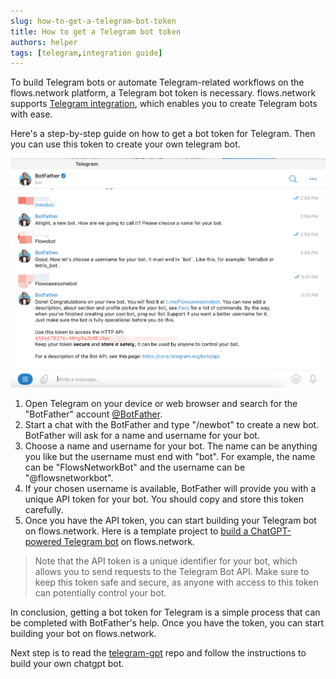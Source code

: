 ```yaml
---
slug: how-to-get-a-telegram-bot-token
title: How to get a Telegram bot token
authors: helper
tags: [telegram,integration guide]
---
```


To build Telegram bots or automate Telegram-related workflows on the flows.network platform, a Telegram bot token is necessary. flows.network supports [Telegram integration](https://flows.network/integration/Telegram), which enables you to create Telegram bots with ease.

Here's a step-by-step guide on how to get a bot token for Telegram. Then you can use this token to create your own telegram bot.

![](telegram-token.png)

1. Open Telegram on your device or web browser and search for the "BotFather" account [@BotFather](https://t.me/BotFather).
2. Start a chat with the BotFather and type "/newbot" to create a new bot. BotFather will ask for a name and username for your bot.
3. Choose a name and username for your bot. The name can be anything you like but the username must end with "bot". For example, the name can be "FlowsNetworkBot" and the username can be "@flowsnetworkbot".
4. If your chosen username is available, BotFather will provide you with a unique API token for your bot. You should copy and store this token carefully.
5. Once you have the API token, you can start building your Telegram bot on flows.network. Here is a template project to [build a ChatGPT-powered Telegram bot](https://github.com/flows-network/telegram-gpt) on flows.network.

> Note that the API token is a unique identifier for your bot, which allows you to send requests to the Telegram Bot API. Make sure to keep this token safe and secure, as anyone with access to this token can potentially control your bot.

In conclusion, getting a bot token for Telegram is a simple process that can be completed with BotFather's help. Once you have the token, you can start building your bot on flows.network.


Next step is to read the [telegram-gpt](https://github.com/flows-network/telegram-gpt) repo and follow the instructions to build your own chatgpt bot.
